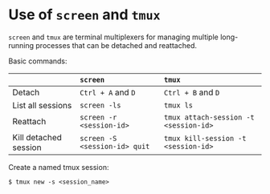 # Use of `screen` and `tmux`

`screen` and `tmux` are terminal multiplexers for managing multiple long-running processes that can be detached and reattached.

Basic commands:

|   |`screen`|`tmux`|
|---|:---|:---|
|Detach|`Ctrl + A` and `D`|`Ctrl + B` and `D`|
|List all sessions|`screen -ls`|`tmux ls`|
|Reattach|`screen -r <session-id>`|`tmux attach-session -t <session-id>`|
|Kill detached session|`screen -S <session-id> quit`|`tmux kill-session -t <session-id>`|

Create a named tmux session:

```console
$ tmux new -s <session_name>
```
